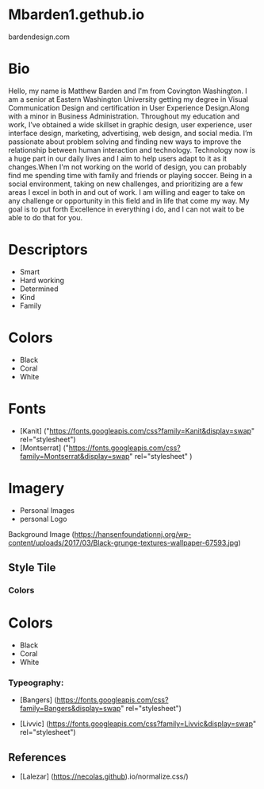 # Mbarden1.gethub.io
bardendesign.com

# Bio
 Hello, my name is Matthew Barden and I'm from Covington Washington. I am a senior at Eastern Washington University getting my degree in Visual Communication Design and certification in User Experience Design.Along with a minor in Business Administration. Throughout my education and work, I’ve obtained a wide skillset in graphic design, user experience, user interface design, marketing, advertising, web design, and social media. I’m passionate about problem solving and finding new ways to improve the relationship between human interaction and technology. Technology now is a huge part in our daily lives and I aim to help users adapt to it as it changes.When I'm not working on the world of design, you can probably find me spending time with family and friends or playing soccer. Being in a social environment, taking on new challenges, and prioritizing are a few areas I excel in both in and out of work. I am willing and eager to take on any challenge or opportunity in this field and in life that come my way. My goal is to put forth Excellence in everything i do, and I can not wait to be able to do that for you.

# Descriptors
* Smart
* Hard working
* Determined
* Kind
* Family

# Colors
* Black
* Coral
* White

# Fonts
* [Kanit] ("https://fonts.googleapis.com/css?family=Kanit&display=swap" rel="stylesheet")
* [Montserrat] ("https://fonts.googleapis.com/css?family=Montserrat&display=swap" rel="stylesheet" )



# Imagery
* Personal Images
* personal Logo

Background Image (https://hansenfoundationnj.org/wp-content/uploads/2017/03/Black-grunge-textures-wallpaper-67593.jpg)

## Style Tile

### Colors
# Colors
* Black
* Coral
* White

### Typeography:
* [Bangers] (https://fonts.googleapis.com/css?family=Bangers&display=swap" rel="stylesheet")

* [Livvic] (https://fonts.googleapis.com/css?family=Livvic&display=swap" rel="stylesheet")


## References
* [Lalezar] (https://necolas.github).io/normalize.css/)
